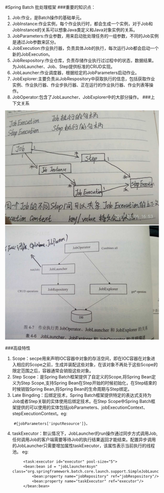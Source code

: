 #Spring Batch 批处理框架
###重要的知识点：
1. Job:作业，是Batch操作的基础单元。
2. JobInstance:作业实例，每个作业执行时，都会生成一个实例，对于Job和JobInstance的关系可以想象Java类定义和Java对象实例的关系。
3. JobParameters:作业参数，用来启动批处理任务的一组参数，不同的Job实例是通过Job参数来区分。
4. JobExecution:作业执行器，负责具体Job的执行，每次运行Job都会启动一个新的JobExecution。
5. JobRespository:作业仓库，负责存储作业执行过过程中的状态，数据结果。为JobLauncher、Job、Step提供标准的CRUD实现。
6. JobLauncher:作业调度器，根据给定的JobParameters启动作业。
7. JobExplorer:主要负责从JobRespository中获取执行的信息，包括获取作业实例、作业执行器、作业步执行器、正在运行的作业执行器、作业列表等操作。
8. JobOperator:包含了JobLauncher、JobExplorer中的大部分操作。
###上下文关系

![relation1.png](relation1.png)  
![relation2.png](relation2.png)

###高级特性
1. Scope：secpe用来声明IOC容器中对象的存活空间，即在IOC容器在对象进入相应的Scope之前，生成并装配这些对象，在该对象不再处于这些Scope的限定范围之后，容器通常会销毁这些对象。
2. Step Scope：是Spring Batch框架提供了自定义的Scope,将Spring Bean定义为Step Scope,支持Spring Bean在Step开始的时候初始化，在Step结束的时候销毁Spring Bean,将Spring Bean的生命周期与Step绑定。
3. Late Bingding：后绑定技术，Spring Batch框架提供特定的表达式支持为Job或者Step关联的实体使用后绑定技术。在Step Scope中Spring Batch框架提供的可以使用的实体包括jobParameters、jobExecutionContext、stepExecutionContext。eg:<br>
```
	#{jobParameters['inputResource']}。
```
4. taskExecutor：默认情况下，JobLauncher的run操作通过同步方式调用Job,任何调用Job的客户端需要等待Job的执行结果返回才能结束。配置异步调用的JobLauncher只需要增加属性taskExecutor，该属性表示当前执行的线程池。
eg:<br>

			<task:executor id="executor" pool-size="5">
			<bean:bean id = "jobLlauncherAsyn" class="org.springframework.batch.core.launch.support.SimpleJobLauncher">
				<bean:property name="jobRepository" ref="jobRespository"/>
				<bean:property name="taskExecutor" ref="executor"/>
			</bean:bean>




